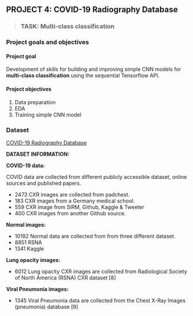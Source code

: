 ## PROJECT 4: COVID-19 Radiography Database

> ### TASK: Multi-class classification

### Project goals and objectives

#### Project goal

Development of skills for building and improving simple CNN models for **multi-class classification** using the sequential Tensorflow API.

#### Project objectives

1. Data preparation
2. EDA
3. Training simple CNN model

### Dataset

[COVID-19 Radiography Database](https://www.kaggle.com/tawsifurrahman/covid19-radiography-database/code)

**DATASET INFORMATION:**

**COVID-19 data:**

COVID data are collected from different publicly accessible dataset, online sources and published papers.
- 2473 CXR images are collected from padchest.
- 183 CXR images from a Germany medical school.
- 559 CXR image from SIRM, Github, Kaggle & Tweeter
- 400 CXR images from another Github source.

**Normal images:**
- 10192 Normal data are collected from from three different dataset.
- 8851 RSNA 
- 1341 Kaggle

**Lung opacity images:**
- 6012 Lung opacity CXR images are collected from Radiological Society of North America (RSNA) CXR dataset [8]

**Viral Pneumonia images:**
- 1345 Viral Pneumonia data are collected from the Chest X-Ray Images (pneumonia) database [9]

